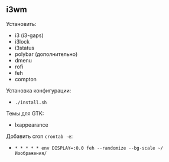 ## i3wm

Установить:
* i3 (i3-gaps)
* i3lock
* i3status
* polybar (дополнительно)
* dmenu
* rofi
* feh
* compton

Установка конфигурации:
* `./install.sh`

Темы для GTK:
* lxappearance

Добавить cron `crontab -e`:
* `* * * * * env DISPLAY=:0.0 feh --randomize --bg-scale ~/Изображения/`

